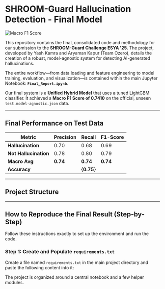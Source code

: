 # SHROOM-Guard Hallucination Detection - Final Model

![Macro F1 Score](https://img.shields.io/badge/Final_Macro_F1_Score-0.7410-brightgreen)

This repository contains the final, consolidated code and methodology for our submission to the **SHROOM-Guard Challenge ESYA '25**. The project, developed by Yash Kamra and Aryaman Kapur (Team Ozero), details the creation of a robust, model-agnostic system for detecting AI-generated hallucinations.

The entire workflow—from data loading and feature engineering to model training, evaluation, and visualization—is contained within the main Jupyter Notebook: **`Final_Report.ipynb`**.

Our final system is a **Unified Hybrid Model** that uses a tuned LightGBM classifier. It achieved a **Macro F1 Score of 0.7410** on the official, unseen `test.model-agnostic.json` data.

---

## Final Performance on Test Data

| Metric          | Precision | Recall | F1-Score |
|-----------------|-----------|--------|----------|
| **Hallucination**   | 0.70      | 0.68   | 0.69     |
| **Not Hallucination** | 0.78      | 0.80   | 0.79     |
| **Macro Avg**       | **0.74**      | **0.74**   | **0.74**     |
| **Accuracy**        |                       |{**0.75**}              |

---

## Project Structure


---

## How to Reproduce the Final Result (Step-by-Step)

Follow these instructions exactly to set up the environment and run the code.

### Step 1: Create and Populate `requirements.txt`

Create a file named `requirements.txt` in the main project directory and paste the following content into it:

The project is organized around a central notebook and a few helper modules.
